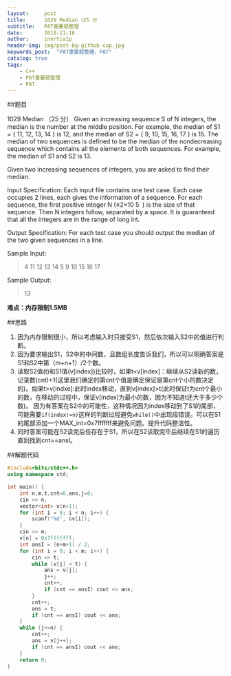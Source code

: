 ```yaml
---
layout:     post
title:      1029 Median（25 分
subtitle:   PAT重要题整理
date:       2018-11-16
author:     inertia1p
header-img: img/post-bg-github-cup.jpg
keywords_post:  "PAT重要题整理，PAT"
catalog: true
tags:
    - C++
    - PAT重要题整理
    - PAT
---
```


##题目

1029 Median （25 分）
Given an increasing sequence S of N integers, the median is the number at the middle position. For example, the median of S1 = { 11, 12, 13, 14 } is 12, and the median of S2 = { 9, 10, 15, 16, 17 } is 15. The median of two sequences is defined to be the median of the nondecreasing sequence which contains all the elements of both sequences. For example, the median of S1 and S2 is 13.

Given two increasing sequences of integers, you are asked to find their median.

Input Specification:
Each input file contains one test case. Each case occupies 2 lines, each gives the information of a sequence. For each sequence, the first positive integer N (≤2×10
​5
​​ ) is the size of that sequence. Then N integers follow, separated by a space. It is guaranteed that all the integers are in the range of long int.

Output Specification:
For each test case you should output the median of the two given sequences in a line.

Sample Input:
>4 11 12 13 14
>5 9 10 15 16 17

Sample Output:
>13

**难点：内存限制1.5MB**

##思路

1. 因为内存限制很小，所以考虑输入时只接受S1，然后依次输入S2中的值进行判断。
2. 因为要求输出S1，S2中的中间数，且数组长度告诉我们，所以可以明确答案是S1和S2中第（m+n+1）/2个数。
3. 读取S2值(t)和S1值(v[index])比较时，如果t<v[index]：继续从S2读新的数，记录数(cnt)+1(这里我们确定的第cnt个值是确定保证是第cnt个小的数决定的)。如果t>v[indxe]:此时index移动，直到v[index]>t(此时保证t为cnt个最小的数，在移动的过程中，保证v[index]为最小的数，因为不知道t还大于多少个数)。 因为有答案在S2中的可能性，这种情况因为index移动到了S1的尾部，可能需要```if(index!=n)```这样的判断过程避免```while()```中出现段错误。可以在S1的尾部添加一个MAX_int=0x7fffffff来避免问题。提升代码整洁性。
4. 同时答案可能在S2读完后任存在于S1，所以在S2读取完毕后继续在S1的遍历直到找到cnt==ansI。

##解题代码

```cpp
#include<bits/stdc++.h>
using namespace std;

int main() {
	int n,m,t,cnt=0,ans,j=0;
	cin >> n;
	vector<int> v(n+1);
	for (int i = 0; i < n; i++) {
		scanf("%d", &v[i]);
	}
	cin >> m;
	v[n] = 0x7fffffff;
	int ansI = (n+m+1) / 2;
	for (int i = 0; i < m; i++) {
		cin >> t;
		while (v[j] < t) {
			ans = v[j];
			j++;
			cnt++;
			if (cnt == ansI) cout << ans;
		}
		cnt++;
		ans = t;
		if (cnt == ansI) cout << ans;
	}
	while (j<=n) {
		cnt++;
		ans = v[j++];
		if (cnt == ansI) cout << ans;
	}
	return 0;
}
```
